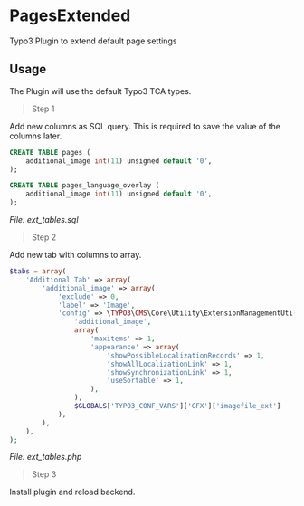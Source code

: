 # PagesExtended
Typo3 Plugin to extend default page settings

## Usage

The Plugin will use the default Typo3 TCA types.

>Step 1

Add new columns as SQL query. This is required to save the value of the columns later.
```sql
CREATE TABLE pages (
    additional_image int(11) unsigned default '0',
);

CREATE TABLE pages_language_overlay (
    additional_image int(11) unsigned default '0',
);
```
*File: ext_tables.sql*

>Step 2

Add new tab with columns to array.
```php
$tabs = array(
    'Additional Tab' => array(
        'additional_image' => array(
            'exclude' => 0,
            'label' => 'Image',
            'config' => \TYPO3\CMS\Core\Utility\ExtensionManagementUtility::getFileFieldTCAConfig(
                'additional_image',
                array(
                    'maxitems' => 1,
                    'appearance' => array(
                        'showPossibleLocalizationRecords' => 1,
                        'showAllLocalizationLink' => 1,
                        'showSynchronizationLink' => 1,
                        'useSortable' => 1,
                    ),
                ),
                $GLOBALS['TYPO3_CONF_VARS']['GFX']['imagefile_ext']
            ),
        ),
    ),
);
```
*File: ext_tables.php*

>Step 3

Install plugin and reload backend.
